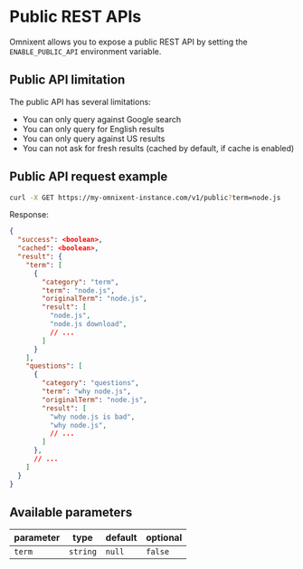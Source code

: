 # Public REST APIs

Omnixent allows you to expose a public REST API by setting the `ENABLE_PUBLIC_API` environment variable.

## Public API limitation

The public API has several limitations:
- You can only query against Google search
- You can only query for English results
- You can only query against US results
- You can not ask for fresh results (cached by default, if cache is enabled)

## Public API request example

```bash
curl -X GET https://my-omnixent-instance.com/v1/public?term=node.js
```

Response:

```json
{
  "success": <boolean>,
  "cached": <boolean>,
  "result": {
    "term": [
      {
        "category": "term",
        "term": "node.js",
        "originalTerm": "node.js",
        "result": [
          "node.js",
          "node.js download",
          // ...
        ]
      }
    ],
    "questions": [
      {
        "category": "questions",
        "term": "why node.js",
        "originalTerm": "node.js",
        "result": [
          "why node.js is bad",
          "why node.js",
          // ...
        ]
      },
      // ...
    ]
  }
}
```

## Available parameters

| parameter | type     | default | optional |
|-----------|----------|---------|----------|
| `term`    | `string` | `null`  | `false`  |